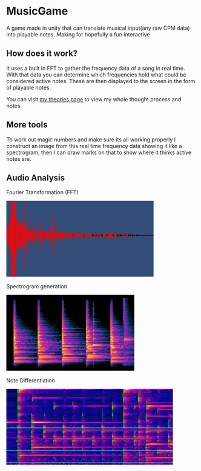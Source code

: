 # MusicGame
A game made in unity that can translate musical input(any raw CPM data) into playable notes. Making for hopefully a fun interactive 


## How does it work?
It uses a built in FFT to gather the frequency data of a song in real time. With that data you can determine which frequencies hold what could be considered active notes. These are then displayed to the screen in the form of playable notes.

You can visit [my theories page](Theory.md) to view my whole thought process and notes.

## More tools
To work out magic numbers and make sure its all working properly I construct an image from this real time frequency data showing it like a spectrogram, then I can draw marks on that to show where it thinks active notes are.


## Audio Analysis
Fourier Transformation (FFT)

 <img src="./Images/freqDomain.png" height=200px>
 
Spectrogram generation

 <img src="./Images/Theory/specNotes.png" height=200px>
 
 Note Differentiation
 
 <img src="./Images/Theory/noteBeginExample.png" height=200px>
